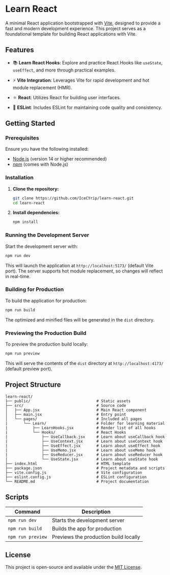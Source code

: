 # Learn React

A minimal React application bootstrapped with [Vite](https://vitejs.dev/), designed to provide a fast and modern development experience. This project serves as a foundational template for building React applications with Vite.

## Features

- 📚 **Learn React Hooks**: Explore and practice React Hooks like `useState`, `useEffect`, and more through practical examples.

- ⚡ **Vite Integration**: Leverages Vite for rapid development and hot module replacement (HMR).
- ⚛️ **React**: Utilizes React for building user interfaces.
- 🧹 **ESLint**: Includes ESLint for maintaining code quality and consistency.

## Getting Started

### Prerequisites

Ensure you have the following installed:

- [Node.js](https://nodejs.org/) (version 14 or higher recommended)
- [npm](https://www.npmjs.com/) (comes with Node.js)

### Installation

1. **Clone the repository:**

   ```bash
   git clone https://github.com/IceCYrip/learn-react.git
   cd learn-react
   ```

2. **Install dependencies:**

   ```bash
   npm install
   ```

### Running the Development Server

Start the development server with:

```bash
npm run dev
```

This will launch the application at `http://localhost:5173/` (default Vite port). The server supports hot module replacement, so changes will reflect in real-time.

### Building for Production

To build the application for production:

```bash
npm run build
```

The optimized and minified files will be generated in the `dist` directory.

### Previewing the Production Build

To preview the production build locally:

```bash
npm run preview
```

This will serve the contents of the `dist` directory at `http://localhost:4173/` (default preview port).

## Project Structure

```
learn-react/
├── public/                             # Static assets
├── src/                                # Source code
│   ├── App.jsx                         # Main React component
│   ├── main.jsx                        # Entry point
│   └── pages/                          # Included all pages
|       └── Learn/                      # Folder for learning material
|           ├── LearnHooks.jsx          # Render list of all hooks
|           └── Hooks/                  # React Hooks
|               ├── UseCallback.jsx     # Learn about useCallback hook
|               ├── UseContext.jsx      # Learn about useContext hook
|               ├── UseEffect.jsx       # Learn about useEffect hook
|               ├── UseMemo.jsx         # Learn about useMemo hook
|               ├── UseReducer.jsx      # Learn about useReducer hook
|               └── UseState.jsx        # Learn about useState hook
├── index.html                          # HTML template
├── package.json                        # Project metadata and scripts
├── vite.config.js                      # Vite configuration
├── eslint.config.js                    # ESLint configuration
└── README.md                           # Project documentation
```

## Scripts

| Command           | Description                           |
| ----------------- | ------------------------------------- |
| `npm run dev`     | Starts the development server         |
| `npm run build`   | Builds the app for production         |
| `npm run preview` | Previews the production build locally |

## License

This project is open-source and available under the [MIT License](LICENSE).
